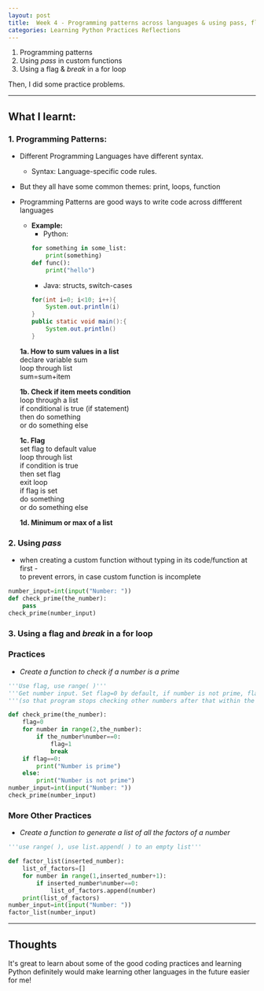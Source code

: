 ```yaml
---
layout: post
title:  Week 4 - Programming patterns across languages & using pass, flag, break
categories: Learning Python Practices Reflections
---
```


1. Programming patterns  
2. Using *pass* in custom functions
3. Using a flag & *break* in a for loop

Then, I did some practice problems.  

---

## What I learnt:  

### 1. Programming Patterns:
- Different Programming Languages have different syntax.
    - Syntax: Language-specific code rules.
- But they all have some common themes: print, loops, function
- Programming Patterns are good ways to write code across diffferent languages  
    - **Example:**  
        - Python:  
        ```python
        for something in some_list:
            print(something)
        def func():
            print("hello")
        ```  
        - Java: structs, switch-cases  
        ```java
        for(int i=0; i<10; i++){
            System.out.println(i)
        }
        public static void main():{
            System.out.println()
        }
        ```

    **1a. How to sum values in a list**  
    declare variable sum  
    loop through list  
    sum=sum+item  

    **1b. Check if item meets condition**  
    loop through a list  
    if conditional is true (if statement)  
    then do something  
    or do something else  

    **1c. Flag**  
    set flag to default value  
    loop through list  
    if condition is true  
    then set flag  
    exit loop  
    if flag is set  
    do something  
    or do something else  

    **1d. Minimum or max of a list**  

### 2. Using *pass*  
- when creating a custom function without typing in its code/function at first -  
to prevent errors, in case custom function is incomplete  
```python
number_input=int(input("Number: "))
def check_prime(the_number):
    pass
check_prime(number_input)
```  

### 3. Using a flag and *break* in a for loop  

### Practices  

- *Create a function to check if a number is a prime*  
```python
'''Use flag, use range( )'''
'''Get number input. Set flag=0 by default, if number is not prime, flag=1 and break'''  
'''(so that program stops checking other numbers after that within the range).'''

def check_prime(the_number):
    flag=0
    for number in range(2,the_number):
        if the_number%number==0:
            flag=1
            break
    if flag==0:
        print("Number is prime")
    else:
        print("Number is not prime")
number_input=int(input("Number: "))
check_prime(number_input)
```  

### More Other Practices   
- *Create a function to generate a list of all the factors of a number*  
```python
'''use range( ), use list.append( ) to an empty list'''

def factor_list(inserted_number):
    list_of_factors=[]
    for number in range(1,inserted_number+1):
        if inserted_number%number==0:
            list_of_factors.append(number)
    print(list_of_factors)
number_input=int(input("Number: "))
factor_list(number_input)
```

---

## Thoughts

It's great to learn about some of the good coding practices and learning Python definitely would make learning other languages in the future easier for me!  
